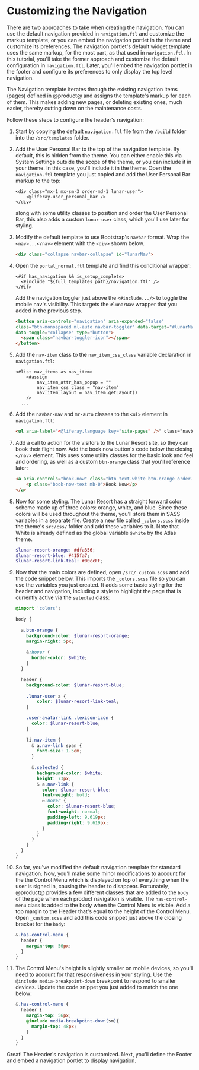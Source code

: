 # Customizing the Navigation

There are two approaches to take when creating the navigation. You can use the 
default navigation provided in `navigation.ftl` and customize the markup 
template, or you can embed the navigation portlet in the theme and customize its 
preferences. The navigation portlet's default widget template uses the same 
markup, for the most part, as that used in `navigation.ftl`. In this tutorial, 
you'll take the former approach and customize the default configuration in 
`navigation.ftl`. Later, you'll embed the navigation portlet in the footer and 
configure its preferences to only display the top level navigation. 

The Navigation template iterates through the existing navigation items (pages) 
defined in @product@ and assigns the template's markup for each of them. This 
makes adding new pages, or deleting existing ones, much easier, thereby cutting 
down on the maintenance costs. 

Follow these steps to configure the header's navigation:

1.  Start by copying the default `navigation.ftl` file from the `/build` folder 
    into the `/src/templates` folder.

2.  Add the User Personal Bar to the top of the navigation template. By default, 
    this is hidden from the theme. You can either enable this via System 
    Settings outside the scope of the theme, or you can include it in your 
    theme. In this case, you'll include it in the theme. Open the 
    `navigation.ftl` template you just copied and add the User Personal Bar 
    markup to the top:

    ```markup
    <div class="mx-1 mx-sm-3 order-md-1 lunar-user">
    	<@liferay.user_personal_bar />
    </div>
    ```
    along with some utility classes to position and order the User Personal Bar, 
    this also adds a custom `lunar-user` class, which you'll use later for 
    styling. 

3.  Modify the default template to use Bootstrap's `navbar` format. Wrap the 
    `<nav>...</nav>` element with the `<div>` shown below.
    
    ```html
    <div class="collapse navbar-collapse" id="lunarNav">
    ```

4.  Open the `portal_normal.ftl` template and find this conditional wrapper:

    ```markup
    <#if has_navigation && is_setup_complete>
      <#include "${full_templates_path}/navigation.ftl" />
    </#if>
    ```

    Add the navigation toggler just above the `<#include.../>` to toggle the 
    mobile nav's visibility. This targets the `#lunarNav` wrapper that you added 
    in the previous step.

    ```html
    <button aria-controls="navigation" aria-expanded="false" 
    class="btn-monospaced ml-auto navbar-toggler" data-target="#lunarNav" 
    data-toggle="collapse" type="button">
      <span class="navbar-toggler-icon"></span>
    </button>
    ```

4.  Add the `nav-item` class to the `nav_item_css_class` variable 
    declaration in `navigation.ftl`:
    
    ```markup
    <#list nav_items as nav_item>
    	<#assign
    		nav_item_attr_has_popup = ""
    		nav_item_css_class = "nav-item"
    		nav_item_layout = nav_item.getLayout()
    	/>
      ...
    ```

5.  Add the `navbar-nav` and `mr-auto` classes to the `<ul>` element in 
    `navigation.ftl`:

    ```html
    <ul aria-label="<@liferay.language key="site-pages" />" class="navbar-nav mr-auto" role="menubar">
    ```

6.  Add a call to action for the visitors to the Lunar Resort site, so they 
    can book their flight now. Add the book now button's code below the closing 
    `</nav>` element. This uses some utility classes for the basic look and feel 
    and ordering, as well as a custom `btn-orange` class that you'll reference 
    later:

    ```html
    <a aria-controls="book-now" class="btn text-white btn-orange order-md-2">
    	<p class="book-now-text mb-0">Book Now</p>
    </a>
    ```
    
7.  Now for some styling. The Lunar Resort has a straight forward color scheme 
    made up of three colors: orange, white, and blue. Since these colors will be 
    used throughout the theme, you'll store them in SASS variables in a separate 
    file. Create a new file called `_colors.scss` inside the theme's `src/css/` 
    folder and add these variables to it. Note that White is already defined as 
    the global variable `$white` by the Atlas theme.

    ```scss
    $lunar-resort-orange: #dfa356;
    $lunar-resort-blue: #415fa7;
    $lunar-resort-link-teal: #00ccFF;
    ```

8.  Now that the main colors are defined, open `/src/_custom.scss` and add the 
    code snippet below. This imports the `_colors.scss` file so you can use the 
    variables you just created. It adds some basic styling for the header and 
    navigation, including a style to highlight the page that is currently active 
    via the `selected` class:
    
    ```scss
    @import 'colors';

    body {
      
      a.btn-orange {
        background-color: $lunar-resort-orange;
        margin-right: 5px;
        
        &:hover {
          border-color: $white;
        }
      }

      header {
        background-color: $lunar-resort-blue;
        
        .lunar-user a {
            color: $lunar-resort-link-teal;
        }

        .user-avatar-link .lexicon-icon {
          color: $lunar-resort-blue;
        }
        
        li.nav-item {
          & a.nav-link span {
            font-size: 1.5em;
          }
          
          &.selected {
            background-color: $white;
            height: 73px;
            & a.nav-link {
              color: $lunar-resort-blue;
              font-weight: bold;
              &:hover {
                color: $lunar-resort-blue;
                font-weight: normal;
                padding-left: 9.619px;
                padding-right: 9.619px;
              }
            }
          }
        }
      }
    }
    ```

9.  So far, you've modified the default navigation template for standard 
    navigation. Now, you'll make some minor modifications to account for the 
    the Control Menu which is displayed on top of everything when the user is 
    signed in, causing the header to disappear. Fortunately, @product@ provides 
    a few different classes that are added to the `body` of the page when each 
    product navigation is visible. The `has-control-menu` class is added to the 
    body when the Control Menu is visible. Add a top margin to the Header that's 
    equal to the height of the Control Menu. Open `_custom.scss` and add this 
    code snippet just above the closing bracket for the `body`:

    ```scss
    &.has-control-menu {
      header {
        margin-top: 56px;  
      }
    }
    ```

10.  The Control Menu's height is slightly smaller on mobile devices, so you'll 
     need to account for that responsiveness in your styling. Use the  
     `@include media-breakpoint-down` breakpoint to respond to smaller devices. 
     Update the code snippet you just added to match the one below:
     
     ```scss
     &.has-control-menu {
       header {
         margin-top: 56px;
         @include media-breakpoint-down(sm){
           margin-top: 48px;
         }  
       }
     }
     ```

Great! The Header's navigation is customized. Next, you'll define the Footer and 
embed a navigation portlet to display navigation. 